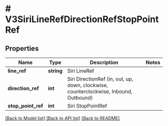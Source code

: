 # # V3SiriLineRefDirectionRefStopPointRef

## Properties

Name | Type | Description | Notes
------------ | ------------- | ------------- | -------------
**line_ref** | **string** | Siri LineRef |
**direction_ref** | **int** | Siri DirectionRef  (in, out, up, down, clockwise, counterclockwise, Inbound, Outbound) |
**stop_point_ref** | **int** | Siri StopPointRef |

[[Back to Model list]](../../README.md#models) [[Back to API list]](../../README.md#endpoints) [[Back to README]](../../README.md)
